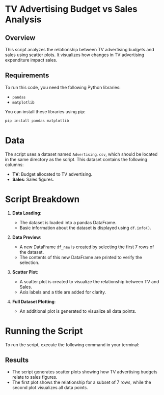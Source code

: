 # TV Advertising Budget vs Sales Analysis

## Overview
This script analyzes the relationship between TV advertising budgets and sales using scatter plots. It visualizes how changes in TV advertising expenditure impact sales.

## Requirements
To run this code, you need the following Python libraries:
- `pandas`
- `matplotlib`

You can install these libraries using pip:

```bash
pip install pandas matplotlib
```
# Data

The script uses a dataset named `Advertising.csv`, which should be located in the same directory as the script. This dataset contains the following columns:

- **TV**: Budget allocated to TV advertising.
- **Sales**: Sales figures.

# Script Breakdown

1. **Data Loading**:
    - The dataset is loaded into a pandas DataFrame.
    - Basic information about the dataset is displayed using `df.info()`.

2. **Data Preview**:
    - A new DataFrame `df_new` is created by selecting the first 7 rows of the dataset.
    - The contents of this new DataFrame are printed to verify the selection.

3. **Scatter Plot**:
    - A scatter plot is created to visualize the relationship between TV and Sales.
    - Axis labels and a title are added for clarity.

4. **Full Dataset Plotting**:
    - An additional plot is generated to visualize all data points.

# Running the Script

To run the script, execute the following command in your terminal:

## Results

- The script generates scatter plots showing how TV advertising budgets relate to sales figures.
- The first plot shows the relationship for a subset of 7 rows, while the second plot visualizes all data points.


